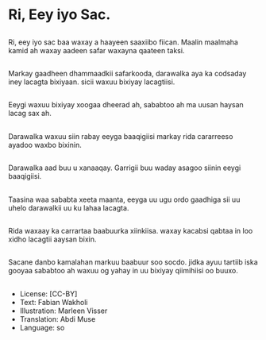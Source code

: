 # Ri, Eey iyo Sac.

##
Ri, eey iyo sac baa waxay a haayeen saaxiibo fiican. Maalin maalmaha kamid ah waxay aadeen safar waxayna qaateen taksi.

##
Markay gaadheen dhammaadkii safarkooda, darawalka aya ka codsaday iney lacagta bixiyaan. sicii waxuu bixiyay lacagtiisi.

##
Eeygi waxuu bixiyay xoogaa dheerad ah, sababtoo ah ma uusan haysan lacag sax ah.

##
Darawalka waxuu siin rabay eeyga baaqigiisi markay rida cararreeso ayadoo waxbo bixinin.

##
Darawalka aad buu u xanaaqay. Garrigii buu waday asagoo siinin eeygi baaqigiisi.

##
Taasina waa sababta xeeta maanta, eeyga uu ugu ordo gaadhiga sii uu uhelo darawalkii uu ku lahaa lacagta.

##
Rida waxaay ka carrartaa baabuurka xiinkiisa. waxay kacabsi qabtaa in loo xidho lacagtii aaysan bixin.

##
Sacane danbo kamalahan markuu baabuur soo socdo. jidka ayuu tartiib iska gooyaa sababtoo ah waxuu og yahay in uu bixiyay qiimihiisi oo buuxo.

##
* License: [CC-BY]
* Text: Fabian Wakholi
* Illustration: Marleen Visser
* Translation: Abdi Muse
* Language: so
